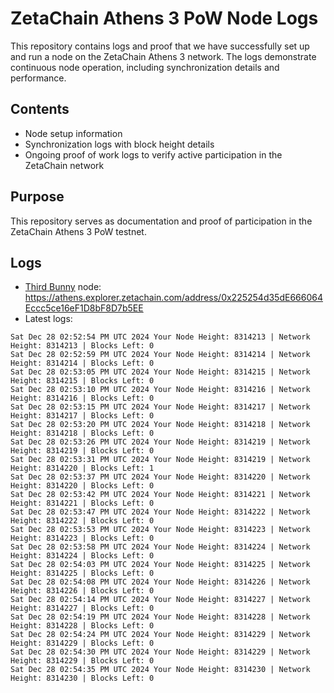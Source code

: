 # ZetaChain Athens 3 PoW Node Logs
This repository contains logs and proof that we have successfully set up and run a node on the ZetaChain Athens 3 network. The logs demonstrate continuous node operation, including synchronization details and performance.

## Contents
- Node setup information
- Synchronization logs with block height details
- Ongoing proof of work logs to verify active participation in the ZetaChain network

## Purpose
This repository serves as documentation and proof of participation in the ZetaChain Athens 3 PoW testnet.

## Logs

- [Third Bunny](https://thirdbunny.xyz/) node: https://athens.explorer.zetachain.com/address/0x225254d35dE666064Eccc5ce16eF1D8bF8D7b5EE
- Latest logs:
```
Sat Dec 28 02:52:54 PM UTC 2024 Your Node Height: 8314213 | Network Height: 8314213 | Blocks Left: 0
Sat Dec 28 02:52:59 PM UTC 2024 Your Node Height: 8314214 | Network Height: 8314214 | Blocks Left: 0
Sat Dec 28 02:53:05 PM UTC 2024 Your Node Height: 8314215 | Network Height: 8314215 | Blocks Left: 0
Sat Dec 28 02:53:10 PM UTC 2024 Your Node Height: 8314216 | Network Height: 8314216 | Blocks Left: 0
Sat Dec 28 02:53:15 PM UTC 2024 Your Node Height: 8314217 | Network Height: 8314217 | Blocks Left: 0
Sat Dec 28 02:53:20 PM UTC 2024 Your Node Height: 8314218 | Network Height: 8314218 | Blocks Left: 0
Sat Dec 28 02:53:26 PM UTC 2024 Your Node Height: 8314219 | Network Height: 8314219 | Blocks Left: 0
Sat Dec 28 02:53:31 PM UTC 2024 Your Node Height: 8314219 | Network Height: 8314220 | Blocks Left: 1
Sat Dec 28 02:53:37 PM UTC 2024 Your Node Height: 8314220 | Network Height: 8314220 | Blocks Left: 0
Sat Dec 28 02:53:42 PM UTC 2024 Your Node Height: 8314221 | Network Height: 8314221 | Blocks Left: 0
Sat Dec 28 02:53:47 PM UTC 2024 Your Node Height: 8314222 | Network Height: 8314222 | Blocks Left: 0
Sat Dec 28 02:53:53 PM UTC 2024 Your Node Height: 8314223 | Network Height: 8314223 | Blocks Left: 0
Sat Dec 28 02:53:58 PM UTC 2024 Your Node Height: 8314224 | Network Height: 8314224 | Blocks Left: 0
Sat Dec 28 02:54:03 PM UTC 2024 Your Node Height: 8314225 | Network Height: 8314225 | Blocks Left: 0
Sat Dec 28 02:54:08 PM UTC 2024 Your Node Height: 8314226 | Network Height: 8314226 | Blocks Left: 0
Sat Dec 28 02:54:14 PM UTC 2024 Your Node Height: 8314227 | Network Height: 8314227 | Blocks Left: 0
Sat Dec 28 02:54:19 PM UTC 2024 Your Node Height: 8314228 | Network Height: 8314228 | Blocks Left: 0
Sat Dec 28 02:54:24 PM UTC 2024 Your Node Height: 8314229 | Network Height: 8314229 | Blocks Left: 0
Sat Dec 28 02:54:30 PM UTC 2024 Your Node Height: 8314229 | Network Height: 8314229 | Blocks Left: 0
Sat Dec 28 02:54:35 PM UTC 2024 Your Node Height: 8314230 | Network Height: 8314230 | Blocks Left: 0
```
